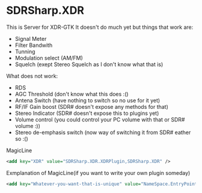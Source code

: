 # SDRSharp.XDR
This is Server for XDR-GTK
It doesn't do much yet
but things that work are:
  * Signal Meter
  * Filter Bandwith
  * Tunning
  * Modulation select (AM/FM)
  * Squelch (exept Stereo Squelch as I don't know what that is)
  
 What does not work:
  * RDS
  * AGC Threshold (don't know what this does :()
  * Antena Switch (have nothing to switch so no use for it yet)
  * RF/IF Gain boost (SDR# doesn't expose any methods for that)
  * Stereo Indicator (SDR# doesn't expose this to plugins yet)
  * Volume control (you could control your PC volume with that or SDR# volume :))
  * Stereo de-emphasis switch (now way of switching it from SDR# eather so :()
 
 MagicLine
 ```xml
<add key="XDR" value="SDRSharp.XDR.XDRPlugin,SDRSharp.XDR" />
 ```
 
 Exmplanation of MagicLine(if you want to write your own plugin someday)
 ```xml
 <add key="Whatever-you-want-that-is-unique" value="NameSpace.EntryPoint.DLLName" />
 ```
